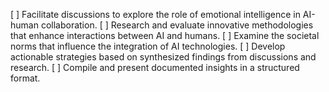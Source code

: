 [ ] Facilitate discussions to explore the role of emotional intelligence in AI-human collaboration.
[ ] Research and evaluate innovative methodologies that enhance interactions between AI and humans.
[ ] Examine the societal norms that influence the integration of AI technologies.
[ ] Develop actionable strategies based on synthesized findings from discussions and research.
[ ] Compile and present documented insights in a structured format.